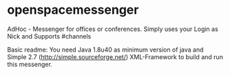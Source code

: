 # openspacemessenger
AdHoc - Messenger for offices or conferences. Simply uses your Login as Nick and Supports #channels

Basic readme:
You need Java 1.8u40 as minimum version of java and 
Simple 2.7 (http://simple.sourceforge.net/) XML-Framework 
to build and run this messenger.

